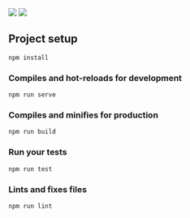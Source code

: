 <p>
  <a href="https://vuejs.org/"><img src="https://img.shields.io/badge/vue-2.x-blue.svg" /></a>
  <a href="http://www.w3school.com.cn/css3/index.ASP"><img src="https://img.shields.io/badge/css-3.0-green.svg" /></a>
</p>


## Project setup
```
npm install
```

### Compiles and hot-reloads for development
```
npm run serve
```

### Compiles and minifies for production
```
npm run build
```

### Run your tests
```
npm run test
```

### Lints and fixes files
```
npm run lint
```
